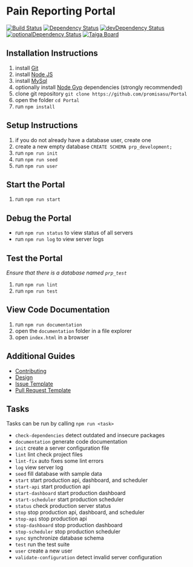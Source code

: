 # Pain Reporting Portal

[![Build Status](https://travis-ci.org/promisasu/Portal.svg?branch=seed-task)](https://travis-ci.org/promisasu/Portal)
[![Dependency Status](https://david-dm.org/promisasu/Portal.svg)](https://david-dm.org/promisasu/Portal)
[![devDependency Status](https://david-dm.org/promisasu/Portal/dev-status.svg)](https://david-dm.org/promisasu/Portal#info=devDependencies)
[![optionalDependency Status](https://david-dm.org/promisasu/Portal/optional-status.svg)](https://david-dm.org/promisasu/Portal#info=optionalDependencies)
[![Taiga Board](https://img.shields.io/badge/managed_with-taiga-brightgreen.svg)](https://tree.taiga.io/project/promisasu-prp-manhattan-project/)

## Installation Instructions

1. install [Git](https://git-scm.com/downloads)
2. install [Node JS](https://nodejs.org/en/download/)
3. install [MySql](https://www.mysql.com/)
4. optionally install [Node Gyp](https://github.com/nodejs/node-gyp#installation) dependencies (strongly recommended)
5. clone git repository `git clone https://github.com/promisasu/Portal`
6. open the folder `cd Portal`
7. run `npm install`

## Setup Instructions

1. if you do not already have a database user, create one
2. create a new empty database `CREATE SCHEMA prp_development;`
3. run `npm run init`
4. run `npm run seed`
5. run `npm run user`

## Start the Portal

1. run `npm run start`

## Debug the Portal

* run `npm run status` to view status of all servers
* run `npm run log` to view server logs

## Test the Portal

*Ensure that there is a database named `prp_test`*

1. run `npm run lint`
2. run `npm run test`

## View Code Documentation

1. run `npm run documentation`
2. open the `documentation` folder in a file explorer
3. open `index.html` in a browser

## Additional Guides

* [Contributing](.github/CONTRIBUTING.md)
* [Design](DESIGN.md)
* [Issue Template](.github/ISSUE_TEMPLATE.md)
* [Pull Request Template](.github/PULL_REQUEST_TEMPLATE.md)

## Tasks

Tasks can be run by calling `npm run <task>`

* `check-dependencies` detect outdated and insecure packages
* `documentation` generate code documentation
* `init` create a server configuration file
* `lint` lint check project files
* `lint-fix` auto fixes some lint errors
* `log` view server log
* `seed` fill database with sample data
* `start` start production api, dashboard, and scheduler
* `start-api` start production api
* `start-dashboard` start production dashboard
* `start-scheduler` start production scheduler
* `status` check production server status
* `stop` stop production api, dashboard, and scheduler
* `stop-api` stop production api
* `stop-dashboard` stop production dashboard
* `stop-scheduler` stop production scheduler
* `sync` synchronize database schema
* `test` run the test suite
* `user` create a new user
* `validate-configuration` detect invalid server configuration
